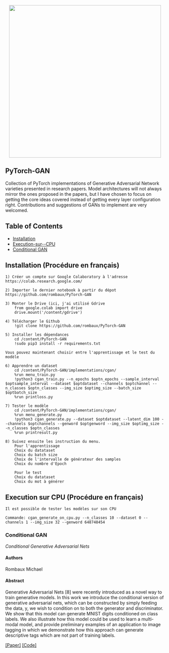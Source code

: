 <p align="center"><img src="https://web.umons.ac.be/app/uploads/2018/02/UMONS-rouge-quadri-avec-texteth.png" width="480"\></p>

## PyTorch-GAN
Collection of PyTorch implementations of Generative Adversarial Network varieties presented in research papers. Model architectures will not always mirror the ones proposed in the papers, but I have chosen to focus on getting the core ideas covered instead of getting every layer configuration right. Contributions and suggestions of GANs to implement are very welcomed.


## Table of Contents
  * [Installation](#installation)
  * [Execution-sur--CPU](#Execution-sur-CPU)
  * [Conditional GAN](#conditional-gan)


## Installation (Procédure en français)
    1) Créer un compte sur Google Colaboratory à l'adresse https://colab.research.google.com/
	
	2) Importer le dernier notebook à partir du dépot https://github.com/rombaux/PyTorch-GAN
	
	3) Monter le Drive (ici, j'ai utilisé Gdrive
		from google.colab import drive
		drive.mount('/content/gdrive')
	
	4) Télécharger le Github
		!git clone https://github.com/rombaux/PyTorch-GAN
	
	5) Installer les dépendances
		cd /content/PyTorch-GAN
		!sudo pip3 install -r requirements.txt
	
	Vous pouvez maintenant choisir entre l'apprentissage et le test du modèle
	
	6) Apprendre un dataset
		cd /content/PyTorch-GAN/implementations/cgan/
		%run menu_train.py
		!python3 cgan_train.py --n_epochs $optn_epochs --sample_interval $optsample_interval --dataset $optdataset --channels $optchannel --n_classes $optn_classes --img_size $optimg_size --batch_size $optbatch_size
		%run printloss.py
		
	7) Tester le modèle	
		cd /content/PyTorch-GAN/implementations/cgan/
		%run menu_generate.py
		!python3 cgan_generate.py --dataset $optdataset --latent_dim 100 --channels $optchannels --genword $optgenword --img_size $optimg_size --n_classes $optn_classes
		%run printresult.py

	8) Suivez ensuite les instruction du menu.
		Pour l'apprentissage
		Choix du datataset
		Choix du batch size
		Choix de l'intervalle de générateur des samples
		Choix du nombre d'Epoch
		
		Pour le test
		Choix du datataset
		Choix du mot à générer

## Execution sur CPU (Procédure en français)
		
	Il est possible de tester les modèles sur son CPU 

	Commande: cgan_generate_on_cpu.py --n_classes 10 --dataset 0 --channels 1 --img_size 32 --genword 648748454

### Conditional GAN
_Conditional Generative Adversarial Nets_

#### Authors
Rombaux Michael

#### Abstract
Generative Adversarial Nets [8] were recently introduced as a novel way to train generative models. In this work we introduce the conditional version of generative adversarial nets, which can be constructed by simply feeding the data, y, we wish to condition on to both the generator and discriminator. We show that this model can generate MNIST digits conditioned on class labels. We also illustrate how this model could be used to learn a multi-modal model, and provide preliminary examples of an application to image tagging in which we demonstrate how this approach can generate descriptive tags which are not part of training labels.

[[Paper]](https://arxiv.org/abs/1411.1784) [[Code]](implementations/cgan/cgan.py)

